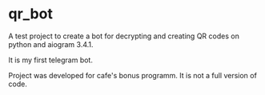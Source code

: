 # qr_bot
A test project to create a bot for decrypting and creating QR codes on python and aiogram 3.4.1. 

It is my first telegram bot.

Project was developed for cafe's bonus programm. It is not a full version of code.


